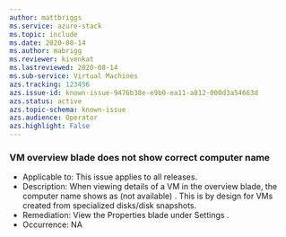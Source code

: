 ```yaml
---
author: mattbriggs
ms.service: azure-stack
ms.topic: include
ms.date: 2020-08-14
ms.author: mabrigg
ms.reviewer: kivenkat
ms.lastreviewed: 2020-08-14
ms.sub-service: Virtual Machines
azs.tracking: 123456
azs.issue-id: known-issue-9476b38e-e9b0-ea11-a812-000d3a54663d
azs.status: active
azs.topic-schema: known-issue
azs.audience: Operator
azs.highlight: False
---
```

### VM overview blade does not show correct computer name

- Applicable to: This issue applies to all releases.
- Description: When viewing details of a VM in the overview blade, the computer name shows as (not available) . This is by design for VMs created from specialized disks/disk snapshots.
- Remediation: View the Properties blade under Settings .
- Occurrence: NA